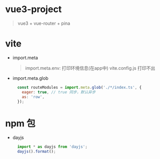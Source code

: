 # vue3-project
> vue3 + vue-router + pina

# vite
- import.meta
  > import.meta.env: 打印环境信息(在app中)
  > vite.config.js 打印不出
- import.meta.glob
  ```js
    const routeModules = import.meta.glob('./*/index.ts', {
      eager: true, // true 同步，默认异步
      as: 'row',
    });
  ```

# npm 包
- dayjs
  ```js
    import * as dayjs from 'dayjs';
    dayjs().format();
  ```
